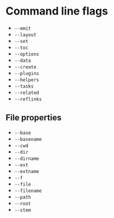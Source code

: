 # Command line flags

- `--emit`
- `--layout`
- `--set`
- `--toc`
- `--options`
- `--data`
- `--create`
- `--plugins`
- `--helpers`
- `--tasks`
- `--related`
- `--reflinks`

## File properties

- `--base`
- `--basename`
- `--cwd`
- `--dir`
- `--dirname`
- `--ext`
- `--extname`
- `--f`
- `--file`
- `--filename`
- `--path`
- `--root`
- `--stem`
